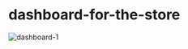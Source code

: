 # dashboard-for-the-store
![dashboard-1](https://user-images.githubusercontent.com/105629156/206865304-0b26fd0d-42bb-44ec-84a9-0ce6caaf8884.png)

